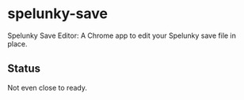 # spelunky-save
Spelunky Save Editor: A Chrome app to edit your Spelunky save file in place.
## Status
Not even close to ready.
